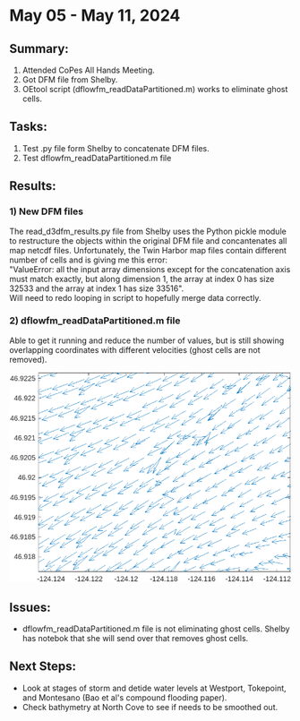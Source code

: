 # May 05 - May 11, 2024

## Summary:
1) Attended CoPes All Hands Meeting.<br>
2) Got DFM file from Shelby.<br>
3) OEtool script (dflowfm_readDataPartitioned.m) works to eliminate ghost cells.<br> 

## Tasks:
1) Test .py file form Shelby to concatenate DFM files.
2) Test dflowfm_readDataPartitioned.m file

## Results:
### 1) New DFM files
The read_d3dfm_results.py file from Shelby uses the Python pickle module to restructure the objects within the original DFM file and concantenates all map netcdf files. Unfortunately, the Twin Harbor map files contain different number of cells and is giving me this error:<br>
"ValueError: all the input array dimensions except for the concatenation axis must match exactly, but along dimension 1, the array at index 0 has size 32533 and the array at index 1 has size 33516". <br>Will need to redo looping in script to hopefully merge data correctly.

### 2) dflowfm_readDataPartitioned.m file
Able to get it running and reduce the number of values, but is still showing overlapping coordinates with different velocities (ghost cells are not removed).

![Overlapping Velocities](../Figures/051424meeting/overlappingvel.png)

## Issues:
- dflowfm_readDataPartitioned.m file is not eliminating ghost cells. Shelby has notebok that she will send over that removes ghost cells.

## Next Steps:
- Look at stages of storm and detide water levels at Westport, Tokepoint, and Montesano (Bao et al's compound flooding paper).
- Check bathymetry at North Cove to see if needs to be smoothed out.

